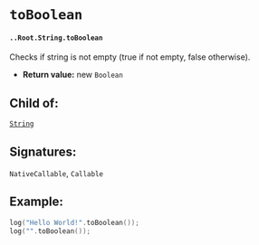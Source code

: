 # `toBoolean`

#### `..Root.String.toBoolean`

Checks if string is not empty (true if not empty, false otherwise).

* **Return value:** new `Boolean`

## Child of:

[`String`](docs..Root.String.md)

## Signatures:

`NativeCallable`, `Callable`


## Example:


```c
log("Hello World!".toBoolean());
log("".toBoolean());
```